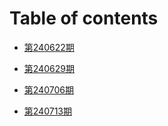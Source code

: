 # Table of contents

* [第240622期](第240622期.md)

* [第240629期](第240629期.md)

* [第240706期](第240706期.md)

* [第240713期](第240713期.md)
